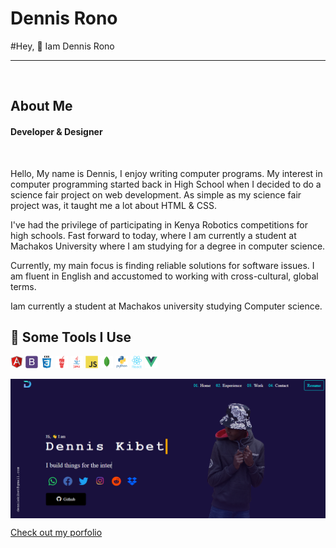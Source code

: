 <h1>Dennis Rono
</h1>
#Hey, 👋 Iam Dennis Rono
<hr>
<br>
<h2>About Me</h2>
<h4>Developer & Designer</h4>
<br>
<p>
Hello, My name is Dennis, I enjoy writing computer programs. My interest in computer programming started back in High School when I decided to do a science fair project on web development. As simple as my science fair project was, it taught me a lot about HTML & CSS.
</p>
<p>
  I've had the privilege of participating in Kenya Robotics competitions for high schools. Fast forward to today, where I am currently a student at Machakos University where I am studying for a degree in computer science.
</p>
<p>
  Currently, my main focus is finding reliable solutions for software issues. I am fluent in English and accustomed to working with cross-cultural, global terms.
</p>
<p>Iam currently a student at Machakos university studying Computer science.</p>
<h2>🚀 Some Tools I Use</h2>
<p align="left">
<img src="./img/angularjs-original.svg" alt="" height="20" width="20">
<img src="./img/bootstrap-plain.svg" alt="" height="20" width="20">
<img src="./img/css3-original-wordmark.svg" alt="" height="20" width="20">
<img src="./img/gulp-plain.svg" alt="" height="20" width="20">
<img src="./img/java-original-wordmark.svg" alt="" height="20" width="20">
<img src="./img/javascript-original.svg" alt="" height="20" width="20">
<img src="./img/mongodb-original.svg" alt="" height="20" width="20">
<img src="./img/python-original-wordmark.svg" alt="" height="20" width="20">
<img src="./img/react-original-wordmark.svg" alt="" height="20" width="20">
<img src="./img/vuejs-original.svg" alt="" height="20" width="20">
  </p>
 <a href="https://denniskibet.com/kibet">
 <img src="./img/portfolio.png" align="center" >
 </a>
 <p><a href="https://denniskibet.com/portfolio">Check out my porfolio</a></p>
